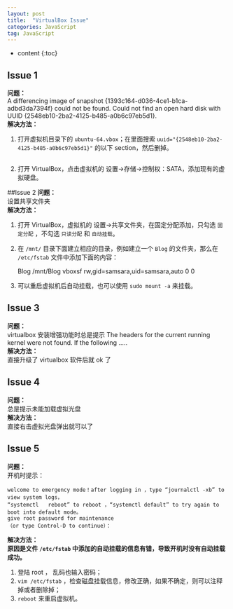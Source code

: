 ```yaml
---
layout: post
title:  "VirtualBox Issue"
categories: JavaScript
tag: JavaScript 
---
```


* content
{:toc}


## Issue 1
**问题：**  
A differencing image of snapshot {1393c164-d036-4ce1-b1ca-adbd3da7394f} could not be found. Could not find an open hard disk with UUID {2548eb10-2ba2-4125-b485-a0b6c97eb5d1}.  
**解决方法：**  
1. 打开虚拟机目录下的 `ubuntu-64.vbox`；在里面搜索 `uuid="{2548eb10-2ba2-4125-b485-a0b6c97eb5d1}"` 的以下 section，然后删掉。

    <AttachedDevice type="HardDisk" hotpluggable="false" port="0" device="0">
        <Image uuid="{2548eb10-2ba2-4125-b485-a0b6c97eb5d1}"/>
    </AttachedDevice>

2. 打开 VirtualBox，点击虚拟机的 设置->存储->控制权：SATA，添加现有的虚拟硬盘。

##Issue 2
**问题：**   
设置共享文件夹  
**解决方法：**  
1. 打开 VirtualBox，虚拟机的 设置->共享文件夹，在固定分配添加，只勾选 `固定分配` ，不勾选 `只读分配` 和 `自动挂载`。   
2. 在 `/mnt/` 目录下面建立相应的目录，例如建立一个 `Blog` 的文件夹，那么在 `/etc/fstab` 文件中添加下面的内容： 

    Blog /mnt/Blog vboxsf rw,gid=samsara,uid=samsara,auto 0 0
3. 可以重启虚拟机后自动挂载，也可以使用 `sudo mount -a` 来挂载。

## Issue 3
**问题：**  
virtualbox 安装增强功能时总是提示 The headers for the current running kernel were not found. If the following .....  
**解决方法：**   
直接升级了 virtualbox 软件后就 ok 了 

## Issue 4
**问题：**  
总是提示未能加载虚拟光盘  
**解决方法：**  
直接右击虚拟光盘弹出就可以了

## Issue 5
**问题：**  
开机时提示：

    welcome to emergency mode！after logging in ，type “journalctl -xb” to view system logs，
    “systemctl   reboot” to reboot ，“systemctl default” to try again to boot into default mode。
    give root password for maintenance
    （or type Control-D to continue）：

**解决方法：**  
**原因是文件 `/etc/fstab` 中添加的自动挂载的信息有错，导致开机时没有自动挂载成功。**  
1. 登陆 root ， 乱码也输入密码；  
2. `vim /etc/fstab` ，检查磁盘挂载信息，修改正确，如果不确定，则可以注释掉或者删除掉；  
3. `reboot` 来重启虚拟机。